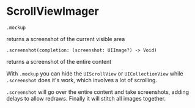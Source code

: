 # ScrollViewImager


    .mockup
returns a screenshot of the current visible area

    .screenshot(completion: (screenshot: UIImage?) -> Void)
returns a screenshot of the entire content

With `.mockup` you can hide the `UIScrollView` or `UICollectionView` while `.screenshot` does it's work, which involves a lot of scrolling.

`.screenshot` will go over the entire content and take screenshots, adding delays to allow redraws. Finally it will stitch all images together.
